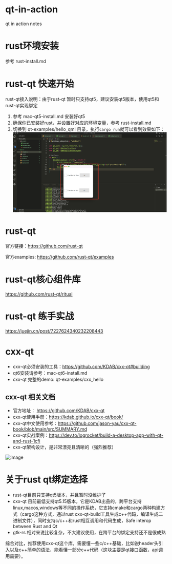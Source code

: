 # qt-in-action
qt in action notes

# rust环境安装
参考 rust-install.md

# rust-qt 快速开始
rust-qt接入说明：由于rust-qt 暂时只支持qt5，建议安装qt5版本，使用qt5和rust-qt实现绑定

1. 参考 mac-qt5-install.md 安装好qt5
2. 确保你已安装好rust，并设置好对应的环境变量，参考 rust-install.md
3. 切换到 qt-examples/hello_qml 目录，执行`cargo run`就可以看到效果如下：
![](hello-qml.png)

# rust-qt
官方链接：https://github.com/rust-qt

官方examples: https://github.com/rust-qt/examples

# rust-qt核心组件库
https://github.com/rust-qt/ritual

# rust-qt 练手实战
https://juejin.cn/post/7227624340232208443

# cxx-qt
- cxx-qt必须安装的工具：https://github.com/KDAB/cxx-qt#building
- qt6安装请参考：mac-qt6-install.md
- cxx-qt 完整的demo: qt-examples/cxx_hello

## cxx-qt 相关文档
- 官方地址： https://github.com/KDAB/cxx-qt
- cxx-qt使用手册：https://kdab.github.io/cxx-qt/book/
- cxx-qt中文使用参考：https://github.com/jason-yau/cxx-qt-book/blob/main/src/SUMMARY.md
- cxx-qt实战案例：https://dev.to/logrocket/build-a-desktop-app-with-qt-and-rust-1cfi
- cxx-qt架构设计，是非常漂亮且清晰的（强烈推荐）
<img width="762" alt="image" src="https://github.com/daheige/qt-in-action/assets/9988859/f24e56f1-e129-46d0-a27b-2608b2ae69b3">

# 关于rust qt绑定选择
- rust-qt目前只支持qt5版本，并且暂时没维护了
- cxx-qt 目前最低支持qt5.15版本，它是KDAB出品的，跨平台支持linux,macos,windows等不同的操作系统，它支持cmake和cargo两种构建方式（cargo这种方式，通过rust cxx-qt-build工具生成c++代码，编译生成二进制文件），同时支持c/c++和rust相互调用和代码生成，Safe interop between Rust and Qt
- gtk-rs 相对来说比较复杂，不大建议使用，在跨平台的绑定支持还不是很成熟

综合对比，推荐使用cxx-qt这个库，需要懂一些c/c++基础，比如说header头引入以及c++简单的语法，能看懂一部分c++代码（这块主要是qt接口函数，api调用需要）。
